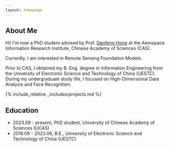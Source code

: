 ```yaml
---
layout: homepage
---
```


## About Me

Hi! I'm now a PhD student advised by Prof. <a href="https://sites.google.com/view/danfeng-hong">Danfeng Hong</a> at the Aerospace Information Research Institute, Chinese Academy of Sciences (CAS).

Currently, I am interested in Remote Sensing Foundation Models.

Prior to CAS, I obtained my B. Eng. degree in Information Engineering from the University of Electronic Science and Technology of China (UESTC). During my undergraduate study life, I focused on High-Dimensional Data Analysis and Face Recognition.

{% include_relative _includes/projects.md %}


## Education
- 2023.09 - present, PhD student, University of Chinese Academy of Sciences (UCAS)
- 2019.09 - 2023.06, B.E., University of Electronic Science and Technology of China (UESTC)



<script type='text/javascript' id='mapmyvisitors' src='https://mapmyvisitors.com/map.js?cl=ffffff&w=300&t=tt&d=duRtRL1M3vKbQbv2gJxJ5ujEkeN9tCYEeOuSE7UuYVk&co=2d78ad&cmo=3acc3a&cmn=ff5353&ct=ffffff'></script>

